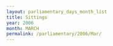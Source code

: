 ```yaml
---
layout: parliamentary_days_month_list
title: Sittings
year: 2006
month: MARCH
permalink: /parliamentary/2006/Mar/
---
```



